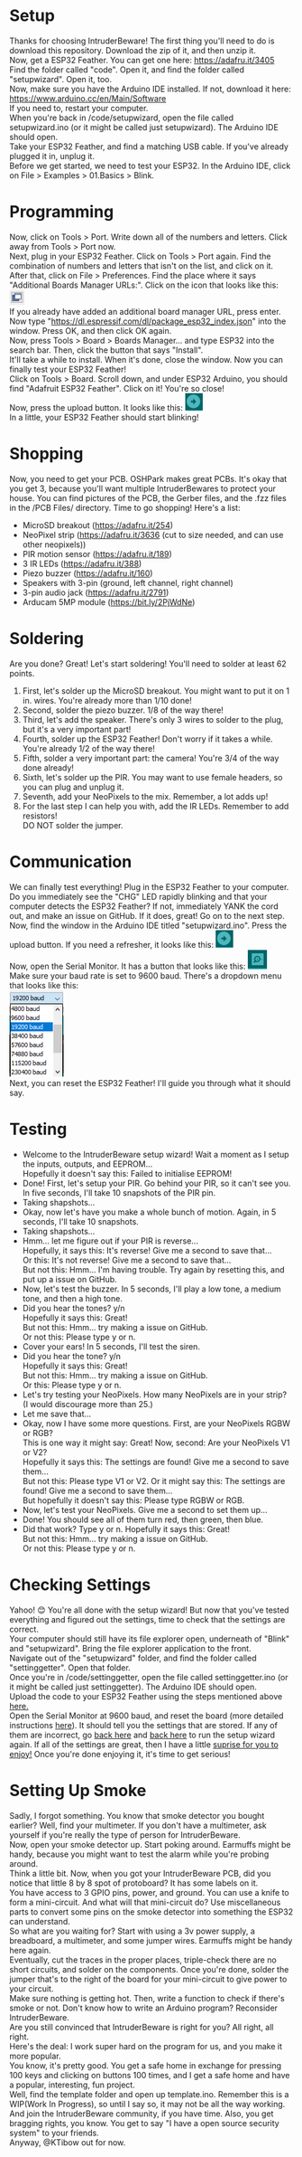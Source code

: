 # Setup
  Thanks for choosing IntruderBeware! The first thing you'll need to do is download this repository. Download the zip of it, and then unzip it.  
  Now, get a ESP32 Feather. You can get one here: https://adafru.it/3405  
  Find the folder called "code". Open it, and find the folder called "setupwizard". Open it, too.  
  Now, make sure you have the Arduino IDE installed. If not, download it here: https://www.arduino.cc/en/Main/Software  
If you need to, restart your computer.  
  When you're back in /code/setupwizard, open the file called setupwizard.ino (or it might be called just setupwizard). The Arduino IDE should open.  
  Take your ESP32 Feather, and find a matching USB cable. If you've already plugged it in, unplug it.  
  Before we get started, we need to test your ESP32. In the Arduino IDE, click on File > Examples > 01.Basics > Blink.  
# Programming
Now, click on Tools > Port. Write down all of the numbers and letters. Click away from Tools > Port now.  
Next, plug in your ESP32 Feather. Click on Tools > Port again. Find the combination of numbers and letters that isn't on the list, and click on it.  
  After that, click on File > Preferences. Find the place where it says "Additional Boards Manager URLs:". Click on the icon that looks like this: ![](popout.png)  
If you already have added an additional board manager URL, press enter. Now type "https://dl.espressif.com/dl/package_esp32_index.json" into the window. Press OK, and then click OK again.  
  Now, press Tools > Board > Boards Manager... and type ESP32 into the search bar. Then, click the button that says "Install".  
It'll take a while to install. When it's done, close the window. Now you can finally test your ESP32 Feather!  
  Click on Tools > Board. Scroll down, and under ESP32 Arduino, you should find "Adafruit ESP32 Feather". Click on it! You're so close!  
  Now, press the upload button. It looks like this: ![](upload.png)  
  In a little, your ESP32 Feather should start blinking!  
# Shopping
  Now, you need to get your PCB. OSHPark makes great PCBs. It's okay that you get 3, because you'll want multiple IntruderBewares to protect your house. You can find pictures of the PCB, the Gerber files, and the .fzz files in the /PCB Files/ directory.
  Time to go shopping! Here's a list:
+ MicroSD breakout (https://adafru.it/254)
+ NeoPixel strip (https://adafru.it/3636 (cut to size needed, and can use other neopixels))
+ PIR motion sensor (https://adafru.it/189)
+ 3 IR LEDs (https://adafru.it/388)
+ Piezo buzzer (https://adafru.it/160)
+ Speakers with 3-pin (ground, left channel, right channel)
+ 3-pin audio jack (https://adafru.it/2791)
+ Arducam 5MP module (https://bit.ly/2PjWdNe)
# Soldering
  Are you done? Great! Let's start soldering! You'll need to solder at least 62 points.
1. First, let's solder up the MicroSD breakout. You might want to put it on 1 in. wires. You're already more than 1/10 done!
2. Second, solder the piezo buzzer. 1/8 of the way there!
3. Third, let's add the speaker. There's only 3 wires to solder to the plug, but it's a very important part!
4. Fourth, solder up the ESP32 Feather! Don't worry if it takes a while. You're already 1/2 of the way there!
5. Fifth, solder a very important part: the camera! You're 3/4 of the way done already!
6. Sixth, let's solder up the PIR. You may want to use female headers, so you can plug and unplug it.
7. Seventh, add your NeoPixels to the mix. Remember, a lot adds up!
8. For the last step I can help you with, add the IR LEDs. Remember to add resistors!  
DO NOT solder the jumper.  
# Communication
  We can finally test everything! Plug in the ESP32 Feather to your computer. Do you immediately see the "CHG" LED rapidly blinking and that your computer detects the ESP32 Feather? If not, immediately YANK the cord out, and make an issue on GitHub. If it does, great! Go on to the next step.  
  Now, find the window in the Arduino IDE titled "setupwizard.ino". Press the upload button. If you need a refresher, it looks like this: ![](upload.png)  
  Now, open the Serial Monitor. It has a button that looks like this: ![](serialmonitor.png)  
  Make sure your baud rate is set to 9600 baud. There's a dropdown menu that looks like this:  
  ![](bauddropdown.png)  
  Next, you can reset the ESP32 Feather! I'll guide you through what it should say.   
# Testing
+ Welcome to the IntruderBeware setup wizard! Wait a moment as I setup the inputs, outputs, and EEPROM...  
Hopefully it doesn't say this: Failed to initialise EEPROM!  
+ Done! First, let's setup your PIR. Go behind your PIR, so it can't see you. In five seconds, I'll take 10 snapshots of the PIR pin.  
+ Taking shapshots...  
+ Okay, now let's have you make a whole bunch of motion. Again, in 5 seconds, I'll take 10 snapshots.  
+ Taking shapshots...  
+ Hmm... let me figure out if your PIR is reverse...  
Hopefully, it says this: It's reverse! Give me a second to save that...  
Or this: It's not reverse! Give me a second to save that...  
But not this: Hmm... I'm having trouble. Try again by resetting this, and put up a issue on GitHub.  
+ Now, let's test the buzzer. In 5 seconds, I'll play a low tone, a medium tone, and then a high tone.  
+ Did you hear the tones? y/n  
Hopefully it says this: Great!  
But not this: Hmm... try making a issue on GitHub.  
Or not this: Please type y or n.  
+ Cover your ears! In 5 seconds, I'll test the siren.  
+ Did you hear the tone? y/n  
Hopefully it says this: Great!  
But not this: Hmm... try making a issue on GitHub.  
Or this: Please type y or n.  
+ Let's try testing your NeoPixels. How many NeoPixels are in your strip? (I would discourage more than 25.)  
+ Let me save that...  
+ Okay, now I have some more questions. First, are your NeoPixels RGBW or RGB?  
This is one way it might say: Great! Now, second: Are your NeoPixels V1 or V2?  
Hopefully it says this: The settings are found! Give me a second to save them...  
But not this: Please type V1 or V2.
Or it might say this:  The settings are found! Give me a second to save them...  
But hopefully it doesn't say this: Please type RGBW or RGB.  
+ Now, let's test your NeoPixels. Give me a second to set them up...  
+ Done! You should see all of them turn red, then green, then blue.
+ Did that work? Type y or n.
Hopefully it says this: Great!  
But not this: Hmm... try making a issue on GitHub.  
Or not this: Please type y or n.  
# Checking Settings
Yahoo! 😊 You're all done with the setup wizard! But now that you've tested everything and figured out the settings, time to check that the settings are correct.  
Your computer should still have its file explorer open, underneath of "Blink" and "setupwizard". Bring the file explorer application to the front.  
Navigate out of the "setupwizard" folder, and find the folder called "settinggetter". Open that folder.  
Once you're in /code/settinggetter, open the file called settinggetter.ino (or it might be called just settinggetter). The Arduino IDE should open.  
Upload the code to your ESP32 Feather using the steps mentioned above [here.](#programming)  
Open the Serial Monitor at 9600 baud, and reset the board (more detailed instructions [here](#communication)). 
It should tell you the settings that are stored. If any of them are incorrect, go [back here](#communication) and [back here](#testing) to run the setup wizard again.
If all of the settings are great, then I have a little [suprise for you to enjoy!](code/suprise.md) Once you're done enjoying it, it's time to get serious!
# Setting Up Smoke
Sadly, I forgot something. You know that smoke detector you bought earlier? Well, find your multimeter. If you don't have a multimeter, ask yourself if you're really the type of person for IntruderBeware.  
Now, open your smoke detector up. Start poking around. Earmuffs might be handy, because you might want to test the alarm while you're probing around.  
Think a little bit. Now, when you got your IntruderBeware PCB, did you notice that little 8 by 8 spot of protoboard? It has some labels on it.  
You have access to 3 GPIO pins, power, and ground. You can use a knife to form a mini-circuit. And what will that mini-circuit do? Use miscellaneous parts to convert some pins on the smoke detector into something the ESP32 can understand.  
So what are you waiting for? Start with using a 3v power supply, a breadboard, a multimeter, and some jumper wires. Earmuffs might be handy here again.  
Eventually, cut the traces in the proper places, triple-check there are no short circuits, and solder on the components. Once you're done, solder the jumper that's to the right of the board for your mini-circuit to give power to your circuit.  
Make sure nothing is getting hot. Then, write a function to check if there's smoke or not. Don't know how to write an Arduino program? Reconsider IntruderBeware.  
Are you still convinced that IntruderBeware is right for you? All right, all right.  
Here's the deal: I work super hard on the program for us, and you make it more popular.  
You know, it's pretty good. You get a safe home in exchange for pressing 100 keys and clicking on buttons 100 times, and I get a safe home and have a popular, interesting, fun project.  
Well, find the template folder and open up template.ino. Remember this is a WIP(Work In Progress), so until I say so, it may not be all the way working.
And join the IntruderBeware community, if you have time.
Also, you get bragging rights, you know. You get to say "I have a open source security system" to your friends.  
Anyway, @KTibow out for now.
